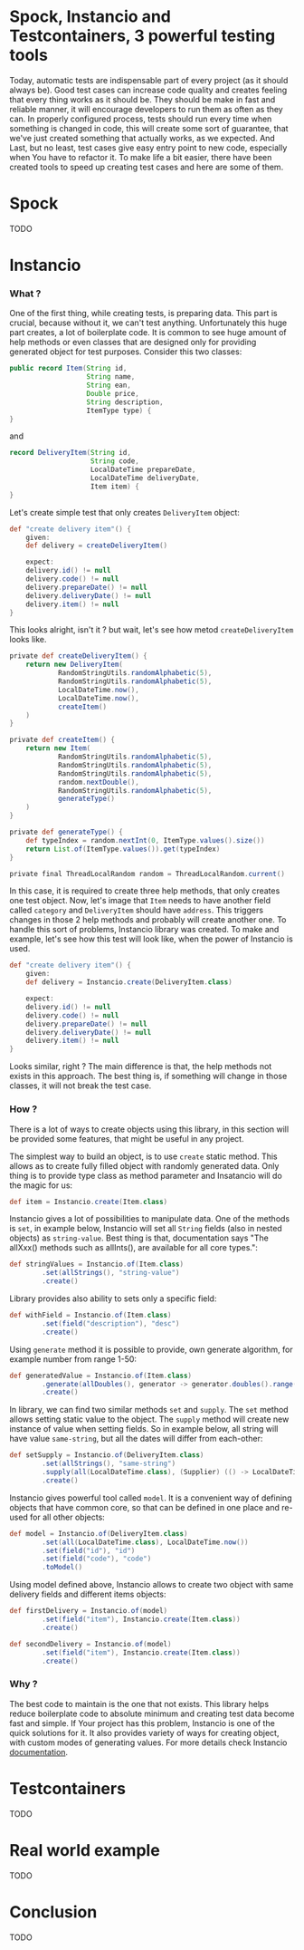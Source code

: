 # Spock, Instancio and Testcontainers, 3 powerful testing tools

Today, automatic tests are indispensable part of every project (as it should always be). Good test cases can increase
code quality and creates feeling that every thing works as it should be. They should be make in fast and reliable
manner, it will encourage developers to run them as often as they can. In properly configured process, tests should
run every time when something is changed in code, this will create some sort of guarantee, that we've just created
something that actually works, as we expected. And Last, but no least, test cases give easy entry point to new code,
especially when You have to refactor it. To make life a bit easier, there have been created tools to speed up creating
test cases and here are some of them.

# Spock

TODO

# Instancio

### What ?

One of the first thing, while creating tests, is preparing data. This part is crucial, because without it, we can't test
anything. Unfortunately this huge part creates, a lot of boilerplate code. It is common to see huge amount of help
methods or even classes that are designed only for providing generated object for test purposes. Consider this two
classes:

```java
public record Item(String id,
                   String name,
                   String ean,
                   Double price,
                   String description,
                   ItemType type) {
}
```

and

```java
record DeliveryItem(String id,
                    String code,
                    LocalDateTime prepareDate,
                    LocalDateTime deliveryDate,
                    Item item) {
}
```

Let's create simple test that only creates `DeliveryItem` object:

```groovy
def "create delivery item"() {
    given:
    def delivery = createDeliveryItem()

    expect:
    delivery.id() != null
    delivery.code() != null
    delivery.prepareDate() != null
    delivery.deliveryDate() != null
    delivery.item() != null
}
```

This looks alright, isn't it ? but wait, let's see how metod `createDeliveryItem` looks like.

```groovy
private def createDeliveryItem() {
    return new DeliveryItem(
            RandomStringUtils.randomAlphabetic(5),
            RandomStringUtils.randomAlphabetic(5),
            LocalDateTime.now(),
            LocalDateTime.now(),
            createItem()
    )
}

private def createItem() {
    return new Item(
            RandomStringUtils.randomAlphabetic(5),
            RandomStringUtils.randomAlphabetic(5),
            RandomStringUtils.randomAlphabetic(5),
            random.nextDouble(),
            RandomStringUtils.randomAlphabetic(5),
            generateType()
    )
}

private def generateType() {
    def typeIndex = random.nextInt(0, ItemType.values().size())
    return List.of(ItemType.values()).get(typeIndex)
}

private final ThreadLocalRandom random = ThreadLocalRandom.current()
```

In this case, it is required to create three help methods, that only creates one test object. Now, let's image
that `Item` needs to have another field called `category` and `DeliveryItem` should have `address`. This triggers
changes
in those 2 help methods and probably will create another one. To handle this sort of problems, Instancio library was
created. To make and example, let's see how this test will look like, when the power of Instancio is used.

```groovy
def "create delivery item"() {
    given:
    def delivery = Instancio.create(DeliveryItem.class)

    expect:
    delivery.id() != null
    delivery.code() != null
    delivery.prepareDate() != null
    delivery.deliveryDate() != null
    delivery.item() != null
}
```

Looks similar, right ? The main difference is that, the help methods not exists in this approach. The best thing is, if
something will change in those classes, it will not break the test case.

### How ?

There is a lot of ways to create objects using this library, in this section will be provided some features, that
might be useful in any project.

The simplest way to build an object, is to use `create` static method. This allows as to create fully filled object with
randomly generated data. Only thing is to provide type class as method parameter and Insatancio will do the magic for
us:

```groovy
def item = Instancio.create(Item.class)
```

Instancio gives a lot of possibilities to manipulate data. One of the methods is `set`, in example below, Instancio
will set all `String` fields (also in nested objects) as `string-value`. Best thing is that, documentation says "The
allXxx() methods such as allInts(), are available for all core types.":

```groovy
def stringValues = Instancio.of(Item.class)
        .set(allStrings(), "string-value")
        .create()
```

Library provides also ability to sets only a specific field:

```groovy
def withField = Instancio.of(Item.class)
        .set(field("description"), "desc")
        .create()
```

Using `generate` method it is possible to provide, own generate algorithm, for example number from range 1-50:

```groovy
def generatedValue = Instancio.of(Item.class)
        .generate(allDoubles(), generator -> generator.doubles().range(1D, 50D))
        .create()
```

In library, we can find two similar methods `set` and `supply`. The `set` method allows setting static value to the
object. The `supply` method will create new instance of value when setting fields. So in example below, all string will
have value `same-string`, but all the dates will differ from each-other:

```groovy
def setSupply = Instancio.of(DeliveryItem.class)
        .set(allStrings(), "same-string")
        .supply(all(LocalDateTime.class), (Supplier) (() -> LocalDateTime.now()))
        .create()
```

Instancio gives powerful tool called `model`. It is a convenient way of defining objects that have common core, so that
can be defined in one place and re-used for all other objects:

```groovy
def model = Instancio.of(DeliveryItem.class)
        .set(all(LocalDateTime.class), LocalDateTime.now())
        .set(field("id"), "id")
        .set(field("code"), "code")
        .toModel()
```

Using model defined above, Instancio allows to create two object with same delivery fields and different items objects:

```groovy
def firstDelivery = Instancio.of(model)
        .set(field("item"), Instancio.create(Item.class))
        .create()

def secondDelivery = Instancio.of(model)
        .set(field("item"), Instancio.create(Item.class))
        .create()
```

### Why ?

The best code to maintain is the one that not exists. This library helps reduce boilerplate code to absolute minimum
and creating test data become fast and simple. If Your project has this problem, Instancio is one of the quick
solutions for it. It also provides variety of ways for creating object, with custom modes of generating values. For more
details check Instancio [documentation](https://www.instancio.org/user-guide/).

# Testcontainers

TODO

# Real world example

TODO

# Conclusion

TODO